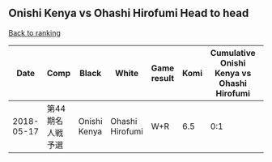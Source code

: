 ## Onishi Kenya vs Ohashi Hirofumi Head to head

[Back to ranking](../../index.md)




| **Date** | **Comp** | **Black** | **White** | **Game result** | **Komi** | **Cumulative Onishi Kenya vs Ohashi Hirofumi** | **Onishi Kenya streak** | **Ohashi Hirofumi streak** | 
| --- | --- | --- | --- | --- | --- | --- | --- | --- |
| 2018-05-17 | 第44期名人戦予選 | Onishi Kenya | Ohashi Hirofumi | W+R | 6.5 | 0:1 | 0 | 1 |




